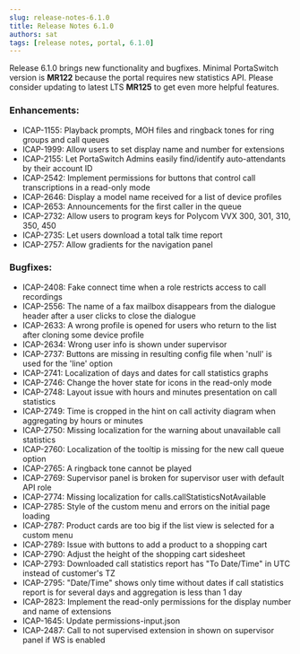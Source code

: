 ```yaml
---
slug: release-notes-6.1.0
title: Release Notes 6.1.0
authors: sat
tags: [release notes, portal, 6.1.0]
---
```


Release 6.1.0 brings new functionality and bugfixes. 
Minimal PortaSwitch version is **MR122** because the portal requires new statistics API. Please consider updating to latest LTS **MR125** to get even more helpful features.

### Enhancements:
- ICAP-1155: Playback prompts, MOH files and ringback tones for ring groups and call queues
- ICAP-1999: Allow users to set display name and number for extensions
- ICAP-2155: Let PortaSwitch Admins easily find/identify auto-attendants by their account ID
- ICAP-2542: Implement permissions for buttons that control call transcriptions in a read-only mode
- ICAP-2646: Display a model name received for a list of device profiles
- ICAP-2653: Announcements for the first caller in the queue
- ICAP-2732: Allow users to program keys for Polycom VVX 300, 301, 310, 350, 450
- ICAP-2735: Let users download a total talk time report
- ICAP-2757: Allow gradients for the navigation panel
<!--truncate-->

### Bugfixes:
- ICAP-2408: Fake connect time when a role restricts access to call recordings
- ICAP-2556: The name of a fax mailbox disappears from the dialogue header after a user clicks to close the dialogue
- ICAP-2633: A wrong profile is opened for users who return to the list after cloning some device profile
- ICAP-2634: Wrong user info is shown under supervisor
- ICAP-2737: Buttons are missing in resulting config file when 'null' is used for the 'line' option
- ICAP-2741: Localization of days and dates for call statistics graphs
- ICAP-2746: Change the hover state for icons in the read-only mode
- ICAP-2748: Layout issue with hours and minutes presentation on call statistics
- ICAP-2749: Time is cropped in the hint on call activity diagram when aggregating by hours or minutes
- ICAP-2750: Missing localization for the warning about unavailable call statistics
- ICAP-2760: Localization of the tooltip is missing for the new call queue option
- ICAP-2765: A ringback tone cannot be played
- ICAP-2769: Supervisor panel is broken for supervisor user with default API role
- ICAP-2774: Missing localization for calls.callStatisticsNotAvailable
- ICAP-2785: Style of the custom menu and errors on the initial page loading
- ICAP-2787: Product cards are too big if the list view is selected for a custom menu
- ICAP-2789: Issue with buttons to add a product to a shopping cart
- ICAP-2790: Adjust the height of the shopping cart sidesheet
- ICAP-2793: Downloaded call statistics report has "To Date/Time" in UTC instead of customer's TZ
- ICAP-2795: "Date/Time" shows only time without dates if call statistics report is for several days and aggregation is less than 1 day
- ICAP-2823: Implement the read-only permissions for the display number and name of extensions
- ICAP-1645: Update permissions-input.json
- ICAP-2487: Call to not supervised extension in shown on supervisor panel if WS is enabled